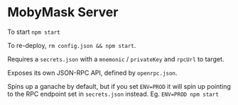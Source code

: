 # MobyMask Server

To start `npm start`

To re-deploy, `rm config.json && npm start`.

Requires a `secrets.json` with a `mnemonic` / `privateKey` and `rpcUrl` to target.

Exposes its own JSON-RPC API, defined by `openrpc.json`.

Spins up a ganache by default, but if you set `ENV=PROD` it will spin up pointing to the RPC endpoint set in `secrets.json` instead. Eg. `ENV=PROD npm start`
